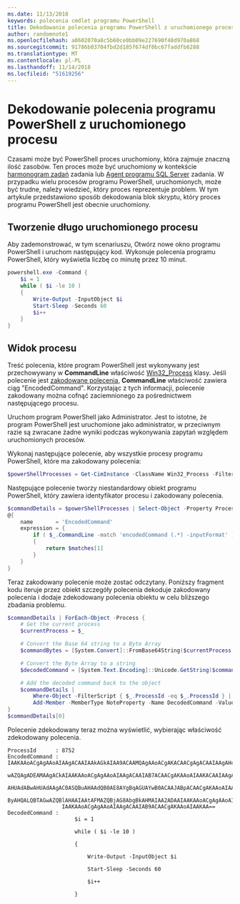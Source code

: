```yaml
---
ms.date: 11/13/2018
keywords: polecenia cmdlet programu PowerShell
title: Dekodowanie polecenia programu PowerShell z uruchomionego procesu
author: randomnote1
ms.openlocfilehash: a0602070a8c5b60ce0bb09e227690f48d970a868
ms.sourcegitcommit: 91786b03704fbd2d185f674df0bc67faddfb6288
ms.translationtype: MT
ms.contentlocale: pl-PL
ms.lasthandoff: 11/14/2018
ms.locfileid: "51619256"
---
```

# <a name="decode-a-powershell-command-from-a-running-process"></a>Dekodowanie polecenia programu PowerShell z uruchomionego procesu

Czasami może być PowerShell proces uruchomiony, która zajmuje znaczną ilość zasobów.
Ten proces może być uruchomiony w kontekście [harmonogram zadań][] zadania lub [Agent programu SQL Server][] zadania. W przypadku wielu procesów programu PowerShell, uruchomionych, może być trudne, należy wiedzieć, który proces reprezentuje problem. W tym artykule przedstawiono sposób dekodowania blok skryptu, który proces programu PowerShell jest obecnie uruchomiony.

## <a name="create-a-long-running-process"></a>Tworzenie długo uruchomionego procesu

Aby zademonstrować, w tym scenariuszu, Otwórz nowe okno programu PowerShell i uruchom następujący kod. Wykonuje polecenia programu PowerShell, który wyświetla liczbę co minutę przez 10 minut.

```powershell
powershell.exe -Command {
    $i = 1
    while ( $i -le 10 )
    {
        Write-Output -InputObject $i
        Start-Sleep -Seconds 60
        $i++
    }
}
```

## <a name="view-the-process"></a>Widok procesu

Treść polecenia, które program PowerShell jest wykonywany jest przechowywany w **CommandLine** właściwość [Win32_Process][] klasy. Jeśli polecenie jest [zakodowane polecenia][], **CommandLine** właściwość zawiera ciąg "EncodedCommand". Korzystając z tych informacji, polecenie zakodowany można cofnąć zaciemnionego za pośrednictwem następującego procesu.

Uruchom program PowerShell jako Administrator. Jest to istotne, że program PowerShell jest uruchomione jako administrator, w przeciwnym razie są zwracane żadne wyniki podczas wykonywania zapytań względem uruchomionych procesów.

Wykonaj następujące polecenie, aby wszystkie procesy programu PowerShell, które ma zakodowany polecenia:

```powershell
$powerShellProcesses = Get-CimInstance -ClassName Win32_Process -Filter 'CommandLine LIKE "%EncodedCommand%"'
```

Następujące polecenie tworzy niestandardowy obiekt programu PowerShell, który zawiera identyfikator procesu i zakodowany polecenia.

```powershell
$commandDetails = $powerShellProcesses | Select-Object -Property ProcessId,
@{
    name       = 'EncodedCommand'
    expression = {
        if ( $_.CommandLine -match 'encodedCommand (.*) -inputFormat' )
        {
            return $matches[1]
        }
    }
}
```

Teraz zakodowany polecenie może zostać odczytany. Poniższy fragment kodu iteruje przez obiekt szczegóły polecenia dekoduje zakodowany polecenia i dodaje zdekodowany polecenia obiektu w celu bliższego zbadania problemu.

```powershell
$commandDetails | ForEach-Object -Process {
    # Get the current process
    $currentProcess = $_

    # Convert the Base 64 string to a Byte Array
    $commandBytes = [System.Convert]::FromBase64String($currentProcess.EncodedCommand)

    # Convert the Byte Array to a string
    $decodedCommand = [System.Text.Encoding]::Unicode.GetString($commandBytes)

    # Add the decoded command back to the object
    $commandDetails |
        Where-Object -FilterScript { $_.ProcessId -eq $_.ProcessId } |
        Add-Member -MemberType NoteProperty -Name DecodedCommand -Value $decodedCommand
}
$commandDetails[0]
```

Polecenie zdekodowany teraz można wyświetlić, wybierając właściwość zdekodowany polecenia.

```output
ProcessId      : 8752
EncodedCommand : IAAKAAoACgAgAAoAIAAgACAAIAAkAGkAIAA9ACAAMQAgAAoACgAKACAACgAgACAAIAAgAHcAaABpAGwAZQAgACgAIAAkAGkAIAAtAG
                 wAZQAgADEAMAAgACkAIAAKAAoACgAgAAoAIAAgACAAIAB7ACAACgAKAAoAIAAKACAAIAAgACAAIAAgACAAIABXAHIAaQB0AGUALQBP
                 AHUAdABwAHUAdAAgAC0ASQBuAHAAdQB0AE8AYgBqAGUAYwB0ACAAJABpACAACgAKAAoAIAAKACAAIAAgACAAIAAgACAAIABTAHQAYQ
                 ByAHQALQBTAGwAZQBlAHAAIAAtAFMAZQBjAG8AbgBkAHMAIAA2ADAAIAAKAAoACgAgAAoAIAAgACAAIAAgACAAIAAgACQAaQArACsA
                 IAAKAAoACgAgAAoAIAAgACAAIAB9ACAACgAKAAoAIAAKAA==
DecodedCommand :
                     $i = 1

                     while ( $i -le 10 )

                     {

                         Write-Output -InputObject $i

                         Start-Sleep -Seconds 60

                         $i++

                     }
```

[Harmonogram zadań]: /windows/desktop/TaskSchd/task-scheduler-start-page
[Agent programu SQL Server]: /sql/ssms/agent/sql-server-agent
[Win32_Process]: /windows/desktop/CIMWin32Prov/win32-process
[zakodowane polecenia]: /powershell/scripting/core-powershell/console/powershell.exe-command-line-help#-encodedcommand-
